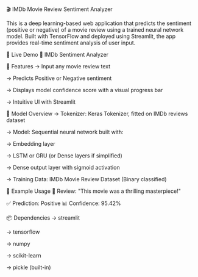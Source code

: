 🎬 IMDb Movie Review Sentiment Analyzer

This is a deep learning-based web application that predicts the sentiment (positive or negative) of a movie review using a trained neural network model. Built with TensorFlow and deployed using Streamlit, the app provides real-time sentiment analysis of user input.


🚀 Live Demo
🔗 IMDb Sentiment Analyzer



📌 Features
   -> Input any movie review text

   -> Predicts Positive or Negative sentiment

   -> Displays model confidence score with a visual progress bar

   -> Intuitive UI with Streamlit




🧠 Model Overview
-> Tokenizer: Keras Tokenizer, fitted on IMDb reviews dataset

-> Model: Sequential neural network built with:

-> Embedding layer

-> LSTM or GRU (or Dense layers if simplified)

-> Dense output layer with sigmoid activation

-> Training Data: IMDb Movie Review Dataset (Binary classified)




🧪 Example Usage
💬 Review: "This movie was a thrilling masterpiece!"

✅ Prediction: Positive
📊 Confidence: 95.42%



📦 Dependencies
-> streamlit

-> tensorflow

-> numpy

-> scikit-learn

-> pickle (built-in)

